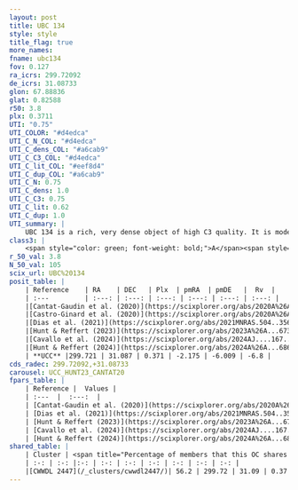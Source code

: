 ```yaml
---
layout: post
title: UBC 134
style: style
title_flag: true
more_names: 
fname: ubc134
fov: 0.127
ra_icrs: 299.72092
de_icrs: 31.08733
glon: 67.88836
glat: 0.82588
r50: 3.8
plx: 0.3711
UTI: "0.75"
UTI_COLOR: "#d4edca"
UTI_C_N_COL: "#d4edca"
UTI_C_dens_COL: "#a6cab9"
UTI_C_C3_COL: "#d4edca"
UTI_C_lit_COL: "#eef8d4"
UTI_C_dup_COL: "#a6cab9"
UTI_C_N: 0.75
UTI_C_dens: 1.0
UTI_C_C3: 0.75
UTI_C_lit: 0.62
UTI_C_dup: 1.0
UTI_summary: |
    UBC 134 is a rich, very dense object of high C3 quality. It is moderately studied in the literature. This object shares a significant percentage of members with a later reported entry.
class3: |
    <span style="color: green; font-weight: bold;">A</span><span style="color: #FFC300; font-weight: bold;">B</span>
r_50_val: 3.8
N_50_val: 105
scix_url: UBC%20134
posit_table: |
    | Reference    | RA    | DEC   | Plx  | pmRA  | pmDE   |  Rv  |
    | :---         | :---: | :---: | :---: | :---: | :---: | :---: |
    |[Cantat-Gaudin et al. (2020)](https://scixplorer.org/abs/2020A%26A...640A...1C) | 299.722 | 31.095 | 0.368 | -2.174 | -5.983 | -- |
    |[Castro-Ginard et al. (2020)](https://scixplorer.org/abs/2020A%26A...635A..45C) | 299.732 | 31.098 | 0.374 | -2.177 | -5.988 | -- |
    |[Dias et al. (2021)](https://scixplorer.org/abs/2021MNRAS.504..356D) | 299.73 | 31.09 | 0.368 | -2.178 | -5.977 | -- |
    |[Hunt & Reffert (2023)](https://scixplorer.org/abs/2023A%26A...673A.114H) | 299.718 | 31.086 | 0.366 | -2.172 | -6.033 | 9.265 |
    |[Cavallo et al. (2024)](https://scixplorer.org/abs/2024AJ....167...12C) | 299.725 | 31.098 | 0.368 | -- | -- | -- |
    |[Hunt & Reffert (2024)](https://scixplorer.org/abs/2024A%26A...686A..42H) | 299.718 | 31.086 | 0.366 | -2.172 | -6.033 | 9.265 |
    | **UCC** |299.721 | 31.087 | 0.371 | -2.175 | -6.009 | -6.8 | 
cds_radec: 299.72092,+31.08733
carousel: UCC_HUNT23_CANTAT20
fpars_table: |
    | Reference |  Values |
    | :---  |  :---:  |
    | [Cantat-Gaudin et al. (2020)](https://scixplorer.org/abs/2020A%26A...640A...1C) | `AVNN=1.92, DMNN=11.87, AgeNN=7.87` |
    | [Dias et al. (2021)](https://scixplorer.org/abs/2021MNRAS.504..356D) | `Av=2.464, Dist=2301, logage=7.341, [Fe/H]=0.118` |
    | [Hunt & Reffert (2023)](https://scixplorer.org/abs/2023A%26A...673A.114H) | `AV50=2.586, diffAV50=1.807, MOD50=11.97, logAge50=7.559` |
    | [Cavallo et al. (2024)](https://scixplorer.org/abs/2024AJ....167...12C) | `AV50=2.56, dMod50=12.3, logAge50=7.84, [Fe/H]50=0.76` |
    | [Hunt & Reffert (2024)](https://scixplorer.org/abs/2024A%26A...686A..42H) | `MassJ=1012.51` |
shared_table: |
    | Cluster | <span title="Percentage of members that this OC shares with the ones listed">%</span>   | RA   | DEC   | Plx   | pmRA  | pmDE  | Rv | UTI |
    | :-: | :-: |:-: | :-: | :-: | :-: | :-: | :-: | :-: |
    |[CWWDL 2447](/_clusters/cwwdl2447/)| 56.2 | 299.72 | 31.09 | 0.37 | -2.2 | -5.99 | -- |0.02 |
---
```

